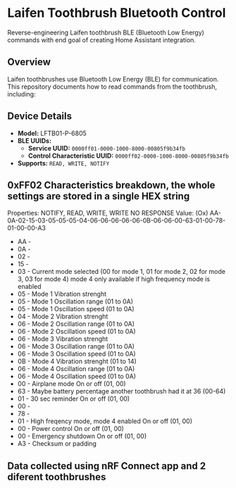 # Laifen Toothbrush Bluetooth Control
Reverse-engineering Laifen toothbrush BLE (Bluetooth Low Energy) commands with end goal of creating Home Assistant integration.

## Overview
Laifen toothbrushes use Bluetooth Low Energy (BLE) for communication. This repository documents how to read commands from the toothbrush, including:

## Device Details
- **Model:** LFTB01-P-6805
- **BLE UUIDs:**
  - **Service UUID:** `0000ff01-0000-1000-8000-00805f9b34fb`
  - **Control Characteristic UUID:** `0000ff02-0000-1000-8000-00805f9b34fb`
- **Supports:** `READ, WRITE, NOTIFY`

## 0xFF02 Characteristics breakdown, the whole settings are stored in a single HEX string
Properties: NOTIFY, READ, WRITE, WRITE NO RESPONSE Value: (Ox) AA-0A-02-15-03-05-05-05-04-06-06-06-06-06-0B-06-06-00-63-01-00-78-01-00-00-A3

- AA - 
- 0A - 
- 02 - 
- 15 - 
- 03 - Current mode selected (00 for mode 1, 01 for mode 2, 02 for mode 3, 03 for mode 4) mode 4 only available if high frequency mode is enabled
- 05 - Mode 1 Vibration strenght
- 05 - Mode 1 Oscillation range (01 to 0A)
- 05 - Mode 1 Oscillation speed (01 to 0A)
- 04 - Mode 2 Vibration strenght
- 06 - Mode 2 Oscillation range (01 to 0A)
- 06 - Mode 2 Oscillation speed (01 to 0A)
- 06 - Mode 3 Vibration strenght
- 06 - Mode 3 Oscillation range (01 to 0A)
- 06 - Mode 3 Oscillation speed (01 to 0A)
- 0B - Mode 4 Vibration strenght (01 to 14)
- 06 - Mode 4 Oscillation range (01 to 0A)
- 06 - Mode 4 Oscillation speed (01 to 0A)
- 00 - Airplane mode On or off (01, 00)
- 63 - Maybe battery percentage another toothbrush had it at 36 (00-64)
- 01 - 30 sec reminder On or off (01, 00)
- 00 - 
- 78 - 
- 01 - High freqency mode, mode 4 enabled On or off (01, 00)
- 00 - Power control On or off (01, 00)
- 00 - Emergency shutdown On or off (01, 00)
- A3 - Checksum or padding

## Data collected using nRF Connect app and 2 diferent toothbrushes
